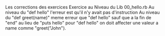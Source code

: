 Les corrections des exercices
                    Exercice au Niveau du Lib
        00_hello.rb
Au niveau du "def hello" l'erreur est qu'il n'y avait pas d'instruction
Au niveau du "def greet(name)" meme erreur que "def hello" sauf que a la fin de "end" au lieu de "puts hello" pour "def hello" on doit affecter une valeur a name comme "greet("John").